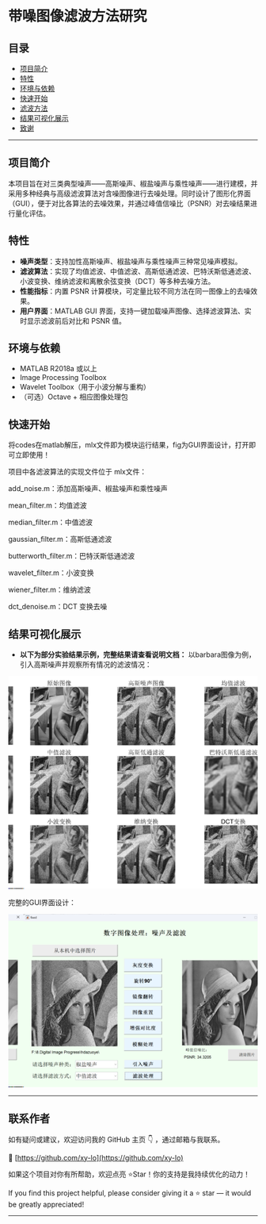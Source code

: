 # 带噪图像滤波方法研究

## 目录

- [项目简介](#项目简介)  
- [特性](#特性)  
- [环境与依赖](#环境与依赖)  
- [快速开始](#快速开始)  
- [滤波方法](#滤波方法)  
- [结果可视化展示](#结果可视化展示)  
- [致谢](#致谢)  

---

## 项目简介

本项目旨在对三类典型噪声——高斯噪声、椒盐噪声与乘性噪声——进行建模，并采用多种经典与高级滤波算法对含噪图像进行去噪处理。同时设计了图形化界面（GUI），便于对比各算法的去噪效果，并通过峰值信噪比（PSNR）对去噪结果进行量化评估。

## 特性

- **噪声类型**：支持加性高斯噪声、椒盐噪声与乘性噪声三种常见噪声模拟。  
- **滤波算法**：实现了均值滤波、中值滤波、高斯低通滤波、巴特沃斯低通滤波、小波变换、维纳滤波和离散余弦变换（DCT）等多种去噪方法。  
- **性能指标**：内置 PSNR 计算模块，可定量比较不同方法在同一图像上的去噪效果。  
- **用户界面**：MATLAB GUI 界面，支持一键加载噪声图像、选择滤波算法、实时显示滤波前后对比和 PSNR 值。  

## 环境与依赖

- MATLAB R2018a 或以上  
- Image Processing Toolbox  
- Wavelet Toolbox（用于小波分解与重构）  
- （可选）Octave + 相应图像处理包  

## 快速开始
将codes在matlab解压，mlx文件即为模块运行结果，fig为GUI界面设计，打开即可立即使用！

项目中各滤波算法的实现文件位于 mlx文件：

add_noise.m：添加高斯噪声、椒盐噪声和乘性噪声

mean_filter.m：均值滤波

median_filter.m：中值滤波

gaussian_filter.m：高斯低通滤波

butterworth_filter.m：巴特沃斯低通滤波

wavelet_filter.m：小波变换

wiener_filter.m：维纳滤波

dct_denoise.m：DCT 变换去噪

## 结果可视化展示

- **以下为部分实验结果示例，完整结果请查看说明文档：**
以barbara图像为例，引入高斯噪声并观察所有情况的滤波情况：

![结果](figures/滤波.bmp)


完整的GUI界面设计：

![结果](figures/GUI.bmp)


---

##  联系作者

如有疑问或建议，欢迎访问我的 GitHub 主页 👇  ，通过邮箱与我联系。

🔗 [https://github.com/xy-lo](https://github.com/xy-lo)

如果这个项目对你有所帮助，欢迎点亮 ⭐Star！你的支持是我持续优化的动力！

If you find this project helpful, please consider giving it a ⭐ star — it would be greatly appreciated!

---

